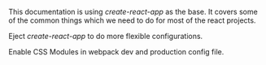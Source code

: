 This documentation is using _create-react-app_ as the base. It covers some of the common things which we need to do for most of the react projects.

Eject _create-react-app_ to do more flexible configurations.

Enable CSS Modules in webpack dev and production config file.
